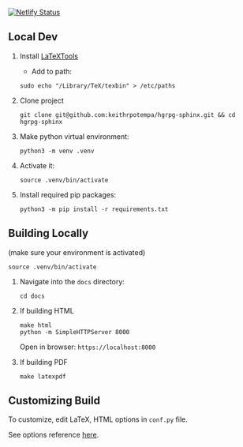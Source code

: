 [![Netlify Status](https://api.netlify.com/api/v1/badges/55a7471c-4719-489f-9cdd-a4b247695000/deploy-status)](https://app.netlify.com/sites/hgrpg/deploys)

## Local Dev

1. Install [LaTeXTools](https://latextools.readthedocs.io/en/latest/install/)

   - Add to path:

   ```
   sudo echo "/Library/TeX/texbin" > /etc/paths
   ```

1. Clone project

   ```
   git clone git@github.com:keithrpotempa/hgrpg-sphinx.git && cd hgrpg-sphinx
   ```

1. Make python virtual environment:

   ```
   python3 -m venv .venv
   ```

1. Activate it:

   ```
   source .venv/bin/activate
   ```

1. Install required pip packages:
   ```
   python3 -m pip install -r requirements.txt
   ```

## Building Locally

(make sure your environment is activated)

```
source .venv/bin/activate
```

1. Navigate into the `docs` directory:

   ```
   cd docs
   ```

1. If building HTML

   ```
   make html
   python -m SimpleHTTPServer 8000
   ```

   Open in browser: `https://localhost:8000`

1. If building PDF
   ```
   make latexpdf
   ```

## Customizing Build

To customize, edit LaTeX, HTML options in `conf.py` file.

See options reference [here](https://www.sphinx-doc.org/en/master/usage/configuration.html).
